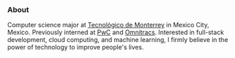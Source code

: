 ### About

Computer science major at [Tecnológico de Monterrey](https://tec.mx/en) in Mexico City, Mexico. Previously interned at [PwC](https://www.pwc.com/) and [Omnitracs](https://www.omnitracs.com/). Interested in full-stack development, cloud computing, and machine learning, I firmly believe in the power of technology to improve people's lives.
